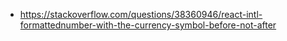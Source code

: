 - https://stackoverflow.com/questions/38360946/react-intl-formattednumber-with-the-currency-symbol-before-not-after